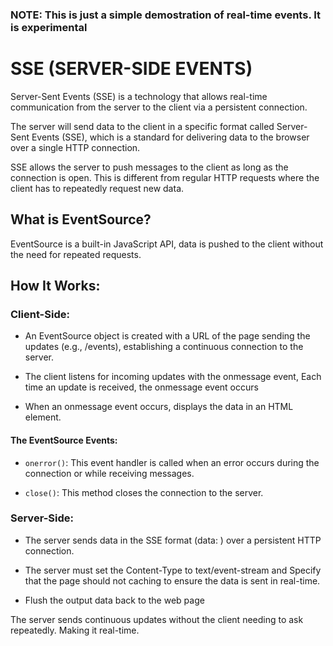 ### NOTE: This is just a simple demostration of real-time events. It is experimental

# SSE (SERVER-SIDE EVENTS) 
Server-Sent Events (SSE) is a technology that allows real-time communication from the server to the client via a persistent connection. 

The server will send data to the client in a specific format called Server-Sent Events (SSE), which is a standard for delivering data to the browser over a single HTTP connection.

SSE allows the server to push messages to the client as long as the connection is open. This is different from regular HTTP requests where the client has to repeatedly request new data.

## What is EventSource?
EventSource is a built-in JavaScript API, data is pushed to the client without the need for repeated requests.

## How It Works:
### Client-Side:
- An EventSource object is created with a URL of the page sending the updates (e.g., /events), establishing a continuous connection to the server.

- The client listens for incoming updates with the onmessage event, Each time an update is received, the onmessage event occurs

- When an onmessage event occurs, displays the data in an HTML element.

#### The EventSource Events:
- `onerror()`: This event handler is called when an error occurs during the connection or while receiving messages.

- `close()`: This method closes the connection to the server.

### Server-Side:
- The server sends data in the SSE format (data: <message>) over a persistent HTTP connection.

- The server must set the Content-Type to text/event-stream and Specify that the page should not caching to ensure the data is sent in real-time.

- Flush the output data back to the web page

The server sends continuous updates without the client needing to ask repeatedly. Making it real-time.
